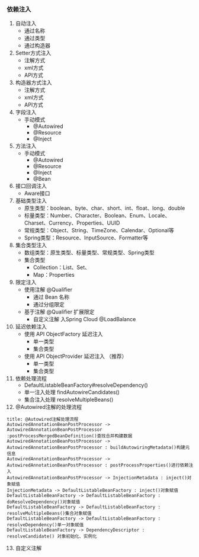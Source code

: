 ### 依赖注入

1. 自动注入
    - 通过名称
    - 通过类型
    - 通过构造器
2. Setter方式注入
    - 注解方式
    - xml方式
    - API方式
3. 构造器方式注入
    - 注解方式
    - xml方式
    - API方式
4. 字段注入
    - 手动模式
        - @Autowired
        - @Resource
        - @Inject
5. 方法注入
    - 手动模式
        - @Autowired
        - @Resource
        - @Inject
        - @Bean
6. 接口回调注入
    - Aware接口
7. 基础类型注入
    - 原生类型：boolean、byte、char、short、int、float、long、double
    - 标量类型：Number、Character、Boolean、Enum、Locale、Charset、Currency、Properties、UUID
    - 常规类型：Object、String、TimeZone、Calendar、Optional等
    - Spring类型：Resource、InputSource、Formatter等
8. 集合类型注入
    - 数组类型：原生类型、标量类型、常规类型、Spring类型
    - 集合类型
        - Collection：List、Set、
        - Map：Properties
9. 限定注入
    - 使用注解 @Qualifier
        - 通过 Bean 名称
        - 通过分组限定
    - 基于注解 @Qualifier 扩展限定
        - 自定义注解 入Spring Cloud @LoadBalance
10. 延迟依赖注入
    - 使用 API ObjectFactory 延迟注入
        - 单一类型
        - 集合类型
    - 使用 API ObjectProvider 延迟注入 （推荐）
        - 单一类型
        - 集合类型
11. 依赖处理流程
    - DefaultListableBeanFactory#resolveDependency() 
    - 单一注入处理 findAutowireCandidates()
    - 集合注入处理 resolveMultipleBeans()
12. @Autowired注解的处理流程
```sequence
title: @Autowired注解处理流程
AutowiredAnnotationBeanPostProcessor -> AutowiredAnnotationBeanPostProcessor :postProcessMergedBeanDefinition()查找合并构建数据
AutowiredAnnotationBeanPostProcessor -> AutowiredAnnotationBeanPostProcessor : buildAutowiringMetadata()构建元信息
AutowiredAnnotationBeanPostProcessor -> AutowiredAnnotationBeanPostProcessor : postProcessProperties()进行依赖注入
AutowiredAnnotationBeanPostProcessor -> InjectionMetadata : inject()对象赋值
InjectionMetadata -> DefaultListableBeanFactory : inject()对象赋值
DefaultListableBeanFactory -> DefaultListableBeanFactory : doResolveDependency()对象赋值
DefaultListableBeanFactory -> DefaultListableBeanFactory : resolveMultipleBeans()集合对象赋值
DefaultListableBeanFactory -> DefaultListableBeanFactory : resolveDependency()单一对象赋值
DefaultListableBeanFactory -> DependencyDescriptor : resolveCandidate() 对象初始化、实例化
```

13. 自定义注解
